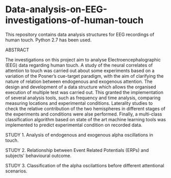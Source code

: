 # Data-analysis-on-EEG-investigations-of-human-touch
This repository contains data analysis structures for EEG recordings of human touch. Python 2.7 has been used.

ABSTRACT

The investigations on this project aim to analyse Electroencephalographic (EEG) data regarding human touch. A study of the neural correlates of attention to touch was carried out about some experiments based on a variation of the Posner’s cue-target paradigm, with the aim of clarifying the nature of relation between endogenous and exogenous attention. The design and development of a data structure which allows the organised execution of multiple test was carried out. This granted the implementation of several analysis tools, such as frequency and time analysis, comparing measuring locations and experimental conditions. Laterality studies to check the relative contribution of the two hemispheres in different stages of the experiments and conditions were alse performed. Finally, a multi-class classification algorithm based on state of the art machine learning tools was implemented to predict experimental condition on recorded data. 

STUDY 1. Analysis of endogenous and exogenous alpha oscillations in touch. 

STUDY 2. Relationship between Event Related Potentials (ERPs) and subjects' behavioural outcome.

STUDY 3. Classification of the alpha oscilattions before different attentional scenarios.

